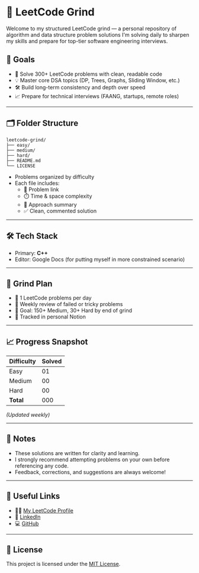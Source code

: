 # 🧠 LeetCode Grind

Welcome to my structured LeetCode grind — a personal repository of algorithm and data structure problem solutions I'm solving daily to sharpen my skills and prepare for top-tier software engineering interviews.

## 🎯 Goals

- 🚀 Solve 300+ LeetCode problems with clean, readable code
- 💡 Master core DSA topics (DP, Trees, Graphs, Sliding Window, etc.)
- 🛠 Build long-term consistency and depth over speed
- 📈 Prepare for technical interviews (FAANG, startups, remote roles)

---

## 🗂 Folder Structure

```
leetcode-grind/
├── easy/
├── medium/
├── hard/
├── README.md
└── LICENSE
```

- Problems organized by difficulty
- Each file includes:
  - 🔗 Problem link
  - ⏱️ Time & space complexity
  - 🧠 Approach summary
  - ✅ Clean, commented solution

---

## 🛠 Tech Stack

- Primary: **C++**
- Editor: Google Docs (for putting myself in more constrained scenario)

---

## 📅 Grind Plan

- 🧩 1 LeetCode problems per day
- 🧠 Weekly review of failed or tricky problems
- 🏁 Goal: 150+ Medium, 30+ Hard by end of grind
- 📌 Tracked in personal Notion

---

## 📈 Progress Snapshot

| Difficulty | Solved |
|------------|--------|
| Easy       | 01     |
| Medium     | 00     |
| Hard       | 00     |
| **Total**  | 000    |

_(Updated weekly)_

---

## 📌 Notes

- These solutions are written for clarity and learning.
- I strongly recommend attempting problems on your own before referencing any code.
- Feedback, corrections, and suggestions are always welcome!

---

## 🔗 Useful Links

- 🧑‍💻 [My LeetCode Profile](https://leetcode.com/arianhasan)
- 💼 [LinkedIn](https://linkedin.com/in/ari1337an)
- 💻 [GitHub](https://github.com/ari1337an)

---

## 🪪 License

This project is licensed under the [MIT License](./LICENSE).


